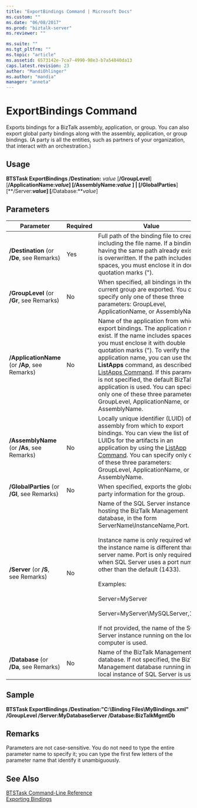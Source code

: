 ```yaml
---
title: "ExportBindings Command | Microsoft Docs"
ms.custom: ""
ms.date: "06/08/2017"
ms.prod: "biztalk-server"
ms.reviewer: ""

ms.suite: ""
ms.tgt_pltfrm: ""
ms.topic: "article"
ms.assetid: 6573142e-7ca7-4990-98e3-b7a54840da13
caps.latest.revision: 23
author: "MandiOhlinger"
ms.author: "mandia"
manager: "anneta"
---
```

# ExportBindings Command
Exports bindings for a BizTalk assembly, application, or group. You can also export global party bindings along with the assembly, application, or group bindings. (A party is all the entities, such as partners of your organization, that interact with an orchestration.)  
  
## Usage  
 **BTSTask ExportBindings /Destination:** *value* [**/GroupLevel**] [**/ApplicationName:***value*] [**/AssemblyName:***value* ] &#124; [**/GlobalParties**] [**/Server:***value*] [**/Database:***value*]  
  
## Parameters  
  
|Parameter|Required|Value|  
|---------------|--------------|-----------|  
|**/Destination** (or **/De**, see Remarks)|Yes|Full path of the binding file to create, including the file name. If a binding file having the same path already exists, it is overwritten. If the path includes spaces, you must enclose it in double quotation marks (").|  
|**/GroupLevel** (or **/Gr**, see Remarks)|No|When specified, all bindings in the current group are exported. You can specify only one of these three parameters: GroupLevel, ApplicationName, or AssemblyName.|  
|**/ApplicationName** (or **/Ap**, see Remarks)|No|Name of the application from which to export bindings. The application must exist. If the name includes spaces, you must enclose it with double quotation marks ("). To verify the application name, you can use the **ListApps** command, as described in [ListApps Command](../core/listapps-command.md). If this parameter is not specified, the default BizTalk application is used. You can specify only one of these three parameters: GroupLevel, ApplicationName, or AssemblyName.|  
|**/AssemblyName** (or **/As**, see Remarks)|No|Locally unique identifier (LUID) of the assembly from which to export bindings. You can view the list of LUIDs for the artifacts in an application by using the [ListApp Command](../core/listapp-command.md). You can specify only one of these three parameters: GroupLevel, ApplicationName, or AssemblyName.|  
|**/GlobalParties** (or **/Gl**, see Remarks)|No|When specified, exports the global party information for the group.|  
|**/Server** (or **/S**, see Remarks)|No|Name of the SQL Server instance hosting the BizTalk Management database, in the form ServerName\InstanceName,Port.<br /><br /> Instance name is only required when the instance name is different than the server name. Port is only required when SQL Server uses a port number other than the default (1433).<br /><br /> Examples:<br /><br /> Server=MyServer<br /><br /> Server=MyServer\MySQLServer,1533<br /><br /> If not provided, the name of the SQL Server instance running on the local computer is used.|  
|**/Database** (or **/Da**, see Remarks)|No|Name of the BizTalk Management database. If not specified, the BizTalk Management database running in the local instance of SQL Server is used.|  
  
## Sample  
 **BTSTask ExportBindings /Destination:"C:\Binding Files\MyBindings.xml" /GroupLevel /Server:MyDatabaseServer /Database:BizTalkMgmtDb**  
  
## Remarks  
 Parameters are not case-sensitive. You do not need to type the entire parameter name to specify it; you can type the first few letters of the parameter name that identify it unambiguously.  
  
## See Also  
 [BTSTask Command-Line Reference](../core/btstask-command-line-reference.md)   
 [Exporting Bindings](../core/exporting-bindings6.md)